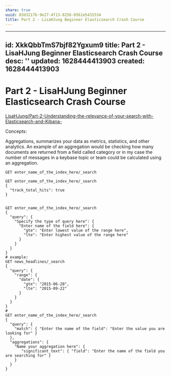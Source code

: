 ```yaml
---
share: true
uuid: 83d3217b-9e27-4f13-8256-0561e5431534
title: Part 2 - LisaHJung Beginner Elasticsearch Crash Course
---
```

---
id: XkkQbbTmS7bjf82Ygxum9
title: Part 2 - LisaHJung Beginner Elasticsearch Crash Course
desc: ''
updated: 1628444413903
created: 1628444413903
---
# Part 2 - LisaHJung Beginner Elasticsearch Crash Course
[LisaHJung/Part-2-Understanding-the-relevance-of-your-search-with-Elasticsearch-and-Kibana-](https://github.com/LisaHJung/Part-2-Understanding-the-relevance-of-your-search-with-Elasticsearch-and-Kibana-)

Concepts:

Aggregations, summarizes your data as metrics, statistics, and other analytics. An example of an aggregation would be checking how many documents are returned from a field called category or in my case the number of messages in a keybase topic or team could be calculated using an aggregation.

    GET enter_name_of_the_index_here/_search
    
    GET enter_name_of_the_index_here/_search
    {
      "track_total_hits": true
    }
    
    
    GET enter_name_of_the_index_here/_search
    {
      "query": {
        "Specify the type of query here": {
          "Enter name of the field here": {
            "gte": "Enter lowest value of the range here",
            "lte": "Enter highest value of the range here"
          }
        }
      }
    }
    # example:
    GET news_headlines/_search
    {
      "query": {
        "range": {
          "date": {
            "gte": "2015-06-20",
            "lte": "2015-09-22"
          }
        }
      }
    }
    # 
    GET enter_name_of_the_index_here/_search
    {
      "query": {
        "match": { "Enter the name of the field": "Enter the value you are looking for" }
      },
      "aggregations": {
        "Name your aggregation here": {
           "significant_text": { "field": "Enter the name of the field you are searching for" }
        }
      }
    }